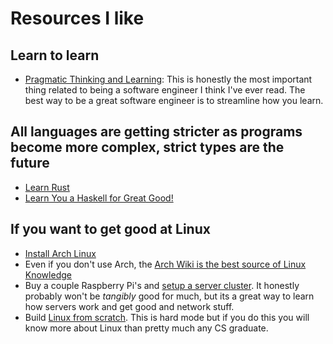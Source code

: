 # Resources I like
## Learn to learn
- [Pragmatic Thinking and Learning](https://pragprog.com/titles/ahptl/pragmatic-thinking-and-learning/): This is honestly the most important thing related to being a software engineer I think I've ever read. The best way to be a great software engineer is to streamline how you learn.  
## All languages are getting stricter as programs become more complex, strict types are the future
- [Learn Rust](https://github.com/rust-lang/rustlings/)  
- [Learn You a Haskell for Great Good!](http://learnyouahaskell.com/chapters)  
  
## If you want to get good at Linux
- [Install Arch Linux](https://www.archlinux.org/)  
- Even if you don't use Arch, the [Arch Wiki is the best source of Linux Knowledge](https://wiki.archlinux.org/)
- Buy a couple Raspberry Pi's and [setup a server cluster](https://www.reddit.com/r/homelab/comments/a1k0vd/what_do_you_use_raspberry_pi_clusters_for/). It honestly probably won't be _tangibly_ good for much, but its a great way to learn how servers work and get good and network stuff.
- Build [Linux from scratch](http://www.linuxfromscratch.org/lfs/). This is hard mode but if you do this you will know more about Linux than pretty much any CS graduate.
